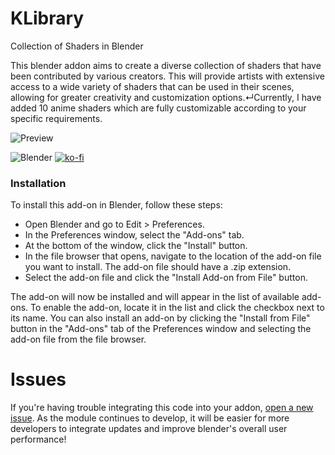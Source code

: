 # KLibrary

Collection of Shaders in Blender

This blender addon aims to create a diverse collection of shaders that have been contributed by various creators. This will provide artists with extensive access to a wide variety of shaders that can be used in their scenes, allowing for greater creativity and customization options.↵Currently, I have added 10 anime shaders which are fully customizable according to your specific requirements.

![Preview](https://github.com/kents00/KLibrary/assets/69900896/808d6e33-fdce-4ca7-939a-71b2ed0c4b95)

![Blender](https://img.shields.io/badge/blender|3.6-EA7600.svg?style=for-the-badge&logo=blender&logoColor=white)
[![ko-fi](https://ko-fi.com/img/githubbutton_sm.svg)](https://ko-fi.com/Q5Q8BW198)

### Installation

To install this add-on in Blender, follow these steps:

- Open Blender and go to Edit > Preferences.
- In the Preferences window, select the "Add-ons" tab.
- At the bottom of the window, click the "Install" button.
- In the file browser that opens, navigate to the location of the add-on file you want to install. The add-on file should have a .zip extension.
- Select the add-on file and click the "Install Add-on from File" button.

The add-on will now be installed and will appear in the list of available add-ons. To enable the add-on, locate it in the list and click the checkbox next to its name. You can also install an add-on by clicking the "Install from File" button in the "Add-ons" tab of the Preferences window and selecting the add-on file from the file browser.

# Issues

If you're having trouble integrating this code into your addon, [open a new issue](https://github.com/kents00/KLibrary/issues). As the module continues to develop, it will be easier for more developers to integrate updates and improve blender's overall user performance!
